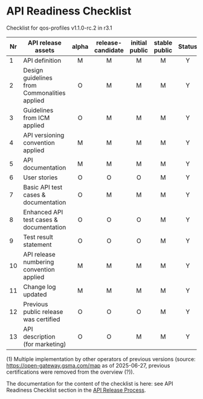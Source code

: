 # API Readiness Checklist

Checklist for qos-profiles v1.1.0-rc.2 in r3.1

| Nr | API release assets  | alpha | release-candidate |  initial<br>public | stable<br> public | Status | Reference information |
|----|----------------------------------------------|:-----:|:-----------------:|:-------:|:------:|:----:|----|
|  1 | API definition                               |   M   |         M         |    M    |    M   |  Y   | [/code/API_definitions/qos-profiles.yaml](/code/API_definitions/qos-profiles.yaml) |
|  2 | Design guidelines from Commonalities applied |   O   |         M         |    M    |    M   |  Y   | [r3.2](https://github.com/camaraproject/Commonalities/releases/tag/r3.2)     |
|  3 | Guidelines from ICM applied                  |   O   |         M         |    M    |    M   |  Y   | [r3.2](https://github.com/camaraproject/IdentityAndConsentManagement/releases/tag/r3.2)     |
|  4 | API versioning convention applied            |   M   |         M         |    M    |    M   |  Y   |      |
|  5 | API documentation                            |   M   |         M         |    M    |    M   |  Y   | inline within YAML |
|  6 | User stories                                 |   O   |         O         |    O    |    M   |  Y   | [/documentation/API_documentation/QoSProfile_User_Story.md](/documentation/API_documentation/QoSProfile_User_Story.md) |
|  7 | Basic API test cases & documentation         |   O   |         M         |    M    |    M   |  Y   | [/code/Test_definitions](/code/Test_definitions) |
|  8 | Enhanced API test cases & documentation      |   O   |         O         |    O    |    M   |  Y   | [/code/Test_definitions](/code/Test_definitions) |
|  9 | Test result statement                        |   O   |         O         |    O    |    M   |  Y   | na for rc version   |
| 10 | API release numbering convention applied     |   M   |         M         |    M    |    M   |  Y   |      |
| 11 | Change log updated                           |   M   |         M         |    M    |    M   |  Y   | [/CHANGELOG.md](/CHANGELOG.md) |
| 12 | Previous public release was certified        |   O   |         O         |    O    |    M   |  Y   | see (1) |
| 13 | API description (for marketing)              |   O   |         O         |    M    |    M   |  Y  | [wiki link](https://lf-camaraproject.atlassian.net/wiki/x/AYCtB) |

(1) Multiple implementation by other operators of previous versions (source: https://open-gateway.gsma.com/map as of 2025-06-27, previous certifications were removed from the overview (?)).

The documentation for the content of the checklist is here: see API Readiness Checklist section in the [API Release Process](https://lf-camaraproject.atlassian.net/wiki/x/jine).
